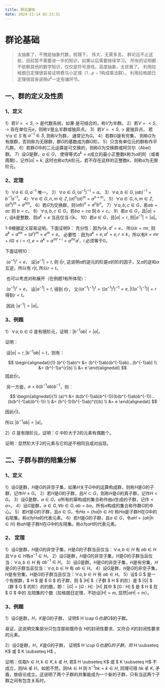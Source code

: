 ```yaml
---
title: 群论基础
date: 2024-11-14 02:23:31
---
```

# 群论基础

> 太抽象了，不愧是抽象代数，梳理下。
> 伟大，无需多言。
> 群论远不止这些，目前暂不需要进一步的知识，如果以后需要继续学习。
> 所有的证明都不依赖其他的数学知识，仅仅是符号游戏，高度抽象，太优雅了。
> 利用拉格朗日定理很容易证明费马小定理（$1...p-1$构成乘法群）。
> 利用拉格朗日定理很容易说明$a^{k} % p, k \in N$一定有循环节。



## 一、群的定义及性质
### 1、定义
1）若$V=<S, ·>$ 是代数系统，如果$·$是可结合的，称$V$为半群。
2）若$V=<S, ·>$ 存在单位元$e$，则称$V$是幺半群或独异点。
3）若$V=<S, ·>$ 是独异点， 若$\forall a \in S$ 有 $a^{-1} \in S$, 则称$V$为群， 通常记为$G$。
4）若群$G$是有穷集， 则称$G$为有限群，否则称为无限群，群$G$的基数成为群$G$阶。
5）只含有单位元的群称作平凡群。
6）若群$G$中的二元运算是可交换的，则称$G$为交换群或阿贝尔（Abel）群。
7）设$G$是群，$a \in G$， 使得等式$a^{k} = e$成立的最小正整数$k$称为$a$的阶（或者周期），记作$|a|=k$, 这时也称$a$为$k$阶元，若不存在这样的正整数$k$，则称$a$为无限阶元。

### 2、定理
1）$\forall a \in G, a^{-1}$ 唯一。
2）$\forall a \in G, (a^{-1})^{-1} = a$。
3）$\forall a,b \in G, (ab)^{-1} = b^{-1}a^{-1}$。
4）$\forall a \in G,  n,m \in Z, (a)^{n}(a)^{m} =a^{n+m}$。
5）$\forall a \in G, n,m \in Z,(a^{n})^{m} =a^{nm}$。
6）若$G$为交换群，则$(ab)^{n} = a^{n}b^{n}$。
7）$\forall a,b,c \in G$，若$ab = ac$ 则 $b=c$。
8）$\forall a,b,c \in G$，若$ba = ca$ 则 $b=c$。
9）若$a \in G$，且$|a|=r$, 设$k$是整数、则$a^{k} = e$ 当且仅当 $r|k$。
10）若$a \in G$，且$|a|=r$, 则$|a^{-1}| = |a|$。

1-8根据定义容易证明，下面证明9：
	充分性：因为$r|k, a^{r}=e$， 所以$k = mr$, 则 $a^{k} = a^{mr} = (a^{r})^{m} = e^{m} = e$。
	必要性：因为$a^{k}=e, a^{r}=e,r \le k$，所以有$k=mr+i(0 \le i \lt r), e = a^{k} = a^{mr+i} = a^{mr}a^{i}$，$i$ 必须等于0。

下面证明10：

​	$(a^{-1})^{r} = e$， 设$|a^{-1}| = t$, 则 $t|r$,  这说明$a$的逆元的阶是$a$的阶的因子，又$a$的逆和$a$互逆，所以有 $r|t$, 所以$r=t$。

​	也可以考虑对称展开（在例题1有所体现）：

​	$(a^{-1})^{r} = e$， 设$|a^{-1}| = t$, 得到 $t|r$， 又$((a^{-1})^{-1})^{t}=((a^{-1})^{t})^{-1}=e, |((a^{-1})^{-1})| = r$ 得到$r=t$。

​	因此 $|a^{-1}| = |a|$。



### 3、例题
1）$\forall a,b \in G$ 是有限阶元，证明：$|b^{-1}ab|=|a|$。

证明： 

​	设$|a|=r, |b^{-1}ab|=t$，则有：


$$
\begin{alignedat}{1}
(b^{-1}ab)^r &= (b^{-1}ab)(b^{-1}ab)...(b^{-1}ab) \\
&= (b^{-1}a^{r}b) \\
&= e
\end{alignedat}
$$
因此$t|r$。

​	另一方面，$a=b(b^{-1}ab)b^{-1}$，则：

$$
\begin{alignedat}{1}
(a)^t &= (b(b^{-1}ab)b^{-1})(b(b^{-1}ab)b^{-1})...(b(b^{-1}ab)b^{-1}) \\
&= (b^{-1}(b^{-1}ab)^{t}b) \\
&= e
\end{alignedat}
$$

因此$r|t$。

所以 $|b^{-1}ab|=|a|$。

2）$G$ 是有限阶元，证明：$G$ 中阶大于2的元素有偶数个。

证明：显然阶大于2的元素与它的逆不相同且成对出现。



## 二、子群与群的陪集分解

### 1、定义

1）设$G$是群，$H$是$G$的非空子集，如果$H$关于$G$中的运算构成群，则称$H$是$G$的子群，记作$H \le G$。
2）若$H$是$G$的子群，且$H \subset G$，则称$H$是$G$的真子群，记作$H \lt G$。
3）设$G$是群，$a \in G$，$a$所有的幂构成的集合称作由$a$生成的子群，记作$<a>$。
4）设$G$是群，$a \in G, \forall b \in G, ab=ba$，所有$a$构成的集合称作群$G$的中心。
5）若$H$是$G$的子群，且$a \in G$，令$Ha=\{ha|h \in H\}$ 称$Ha$是子群$H$在$G$中的右陪集。称$a$为$Ha$的代表元素。
6）若$H$是$G$的子群，且$a \in G$，令$aH=\{ah|h \in H\}$ 称$aH$是子群$H$在$G$中的左陪集。称$a$为$aH$的代表元素。

### 2、 定理

1）设$G$是群，$H$是$G$的非空子集，$H$是$G$的子群当且仅当：$\forall a,b \in H$ 有 $ab\in H$且$\forall a \in H$有$a^{-1} \in H$。
2）设$G$是群，$H$是$G$的非空子集，$H$是$G$的子群当且仅当：$\forall a,b \in H$ 有 $ab^{-1}\in H$。
3）设$G$是群，$H$是$G$的非空子集，$H$是有穷集，$H$是$G$的子群当且仅当：$\forall a,b \in H$ 有 $ab\in H$。
4）设$G$是群，$H$是$G$的非空子集，$H$是有穷集，$H$是$G$的子群当且仅当：$\forall a,b \in H$ 有 $ab\in H$。
5）设$ G $ 是一个有限群，$ H $ 是 $ G $ 的子群，则 $ |H| $（子群 $ H $ 的阶）是 $ |G| $（群 $ G $ 的阶）的约数，即：  $|G| = [G : H] \cdot |H|$  其中 $ [G : H] $ 是 $ H $ 在 $ G $ 中的 左陪集的个数（拉格朗日定理，不妨设$|H|=m$, 显然$|aH|=m$）。 


### 3、例题
1）设$G$是群，$H$，$K$是$G$的子群， 证明$ H \cap G$也是$G$的子群。

易证，这说明交集部分只包含那些既符合 $H$的封闭性要求、又符合 $K$的封闭性要求的元素。

2）设$G$是群，$H$，$K$是$G$的子群， 证明$ H \cup G$也是$G$的子群，则$ H \subseteq K$ 或 $ K \subseteq H$ 。

证明：任取$h \in H, k \in K, k \notin H$, 若$ H \subseteq K$ 或 $ K \subseteq H$ 不成立，则$hk \notin H$，如若不然，则$hk \in H$ 则 $h^{-1}hk = k \in H$,  同理可得 $hk \notin K$,  矛盾，故结论成立。这说明了两个子群的并集能成为一个新的子群，只有当这两个子群之间有包含关系时。










​	










​	
